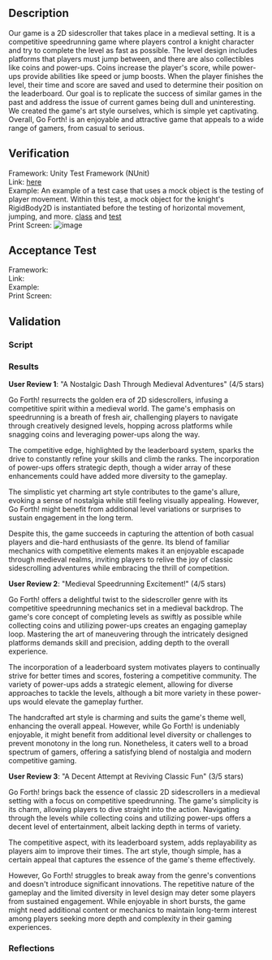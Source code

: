 ## Description
Our game is a 2D sidescroller that takes place in a medieval setting. It is a competitive speedrunning game where players control a knight character and try to complete the level as fast as possible. The level design includes platforms that players must jump between, and there are also collectibles like coins and power-ups. Coins increase the player's score, while power-ups provide abilities like speed or jump boosts. When the player finishes the level, their time and score are saved and used to determine their position on the leaderboard. Our goal is to replicate the success of similar games in the past and address the issue of current games being dull and uninteresting. We created the game's art style ourselves, which is simple yet captivating. Overall, Go Forth! is an enjoyable and attractive game that appeals to a wide range of gamers, from casual to serious.

## Verification
Framework: Unity Test Framework (NUnit) <br>
Link: [here](https://github.com/jim245/cs386team1/tree/main/Go%20Forth!/Assets/Tests/PlayMode) <br>
Example: An example of a test case that uses a mock object is the testing of player movement. Within this test, a mock object for the knight's RigidBody2D is instantiated before the testing of horizontal movement, jumping, and more. [class](https://github.com/jim245/cs386team1/blob/main/Go%20Forth!/Assets/Scripts/PlayerMovement.cs) and [test](https://github.com/jim245/cs386team1/blob/main/Go%20Forth!/Assets/Tests/PlayMode/MovementTest.cs) <br>
Print Screen: ![image](https://github.com/jim245/cs386team1/assets/101908863/10653bdb-ca1c-452f-95fd-ad79034582fb) <br>

## Acceptance Test
Framework: <br>
Link: <br>
Example: <br>
Print Screen: <br>

## Validation
### Script

### Results
**User Review 1**: "A Nostalgic Dash Through Medieval Adventures" (4/5 stars)

Go Forth! resurrects the golden era of 2D sidescrollers, infusing a competitive spirit within a medieval world. The game's emphasis on speedrunning is a breath of fresh air, challenging players to navigate through creatively designed levels, hopping across platforms while snagging coins and leveraging power-ups along the way.

The competitive edge, highlighted by the leaderboard system, sparks the drive to constantly refine your skills and climb the ranks. The incorporation of power-ups offers strategic depth, though a wider array of these enhancements could have added more diversity to the gameplay.

The simplistic yet charming art style contributes to the game's allure, evoking a sense of nostalgia while still feeling visually appealing. However, Go Forth! might benefit from additional level variations or surprises to sustain engagement in the long term.

Despite this, the game succeeds in capturing the attention of both casual players and die-hard enthusiasts of the genre. Its blend of familiar mechanics with competitive elements makes it an enjoyable escapade through medieval realms, inviting players to relive the joy of classic sidescrolling adventures while embracing the thrill of competition.

**User Review 2**: "Medieval Speedrunning Excitement!" (4/5 stars)

Go Forth! offers a delightful twist to the sidescroller genre with its competitive speedrunning mechanics set in a medieval backdrop. The game's core concept of completing levels as swiftly as possible while collecting coins and utilizing power-ups creates an engaging gameplay loop. Mastering the art of maneuvering through the intricately designed platforms demands skill and precision, adding depth to the overall experience.

The incorporation of a leaderboard system motivates players to continually strive for better times and scores, fostering a competitive community. The variety of power-ups adds a strategic element, allowing for diverse approaches to tackle the levels, although a bit more variety in these power-ups would elevate the gameplay further.

The handcrafted art style is charming and suits the game's theme well, enhancing the overall appeal. However, while Go Forth! is undeniably enjoyable, it might benefit from additional level diversity or challenges to prevent monotony in the long run. Nonetheless, it caters well to a broad spectrum of gamers, offering a satisfying blend of nostalgia and modern competitive gaming.

**User Review 3**: "A Decent Attempt at Reviving Classic Fun" (3/5 stars)

Go Forth! brings back the essence of classic 2D sidescrollers in a medieval setting with a focus on competitive speedrunning. The game's simplicity is its charm, allowing players to dive straight into the action. Navigating through the levels while collecting coins and utilizing power-ups offers a decent level of entertainment, albeit lacking depth in terms of variety.

The competitive aspect, with its leaderboard system, adds replayability as players aim to improve their times. The art style, though simple, has a certain appeal that captures the essence of the game's theme effectively.

However, Go Forth! struggles to break away from the genre's conventions and doesn't introduce significant innovations. The repetitive nature of the gameplay and the limited diversity in level design may deter some players from sustained engagement. While enjoyable in short bursts, the game might need additional content or mechanics to maintain long-term interest among players seeking more depth and complexity in their gaming experiences.

### Reflections
